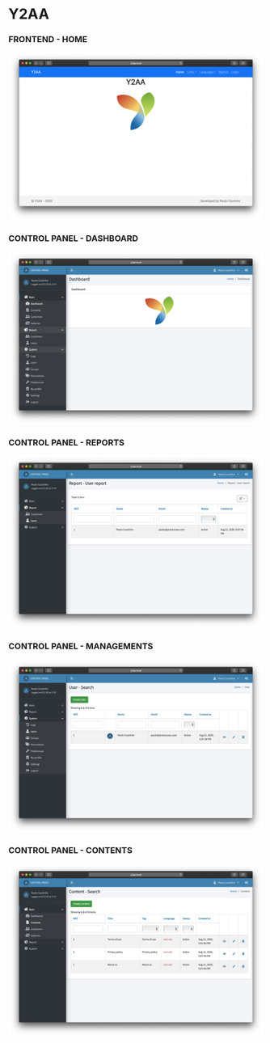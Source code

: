 # Y2AA

### FRONTEND - HOME

![](extras/screenshots/ss2.png)

### CONTROL PANEL - DASHBOARD

![](extras/screenshots/ss3.png)

### CONTROL PANEL - REPORTS

![](extras/screenshots/ss4.png)

### CONTROL PANEL - MANAGEMENTS

![](extras/screenshots/ss5.png)

### CONTROL PANEL - CONTENTS

![](extras/screenshots/ss6.png)